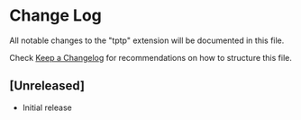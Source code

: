 # Change Log

All notable changes to the "tptp" extension will be documented in this file.

Check [Keep a Changelog](http://keepachangelog.com/) for recommendations on how to structure this file.

## [Unreleased]

- Initial release